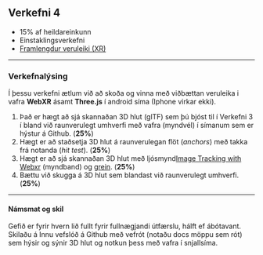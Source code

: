## Verkefni 4 
- 15% af heildareinkunn
- Einstaklingsverkefni 
- [Framlengdur veruleiki (XR)](https://github.com/GunnarThorunnarson/FORR3FV05EU/wiki/Framlengdur-veruleiki-(XR))

---

### Verkefnalýsing

Í þessu verkefni ætlum við að skoða og vinna með viðbættan veruleika i vafra **WebXR** ásamt **Three.js** í android síma (Iphone virkar ekki). 

1. Það er hægt að sjá skannaðan 3D hlut (glTF) sem þú bjóst til í Verkefni 3 í bland við raunverulegt umhverfi með vafra (myndvél) í símanum sem er hýstur á Github. (**25%**)
1. Hægt er að staðsetja 3D hlut á raunverulegan flöt (_anchors_) með takka frá notanda (_hit test_). (**25%**)
2. Hægt er að sjá skannaðan 3D hlut með ljósmynd[Image Tracking with Webxr](https://www.youtube.com/watch?v=9LwTDKWC9G0&t=77s) (myndband) og [grein](https://www.queppelin.com/webar-with-image-marker-detection/). (**25%**)
1. Bættu við skugga á 3D hlut sem blandast við raunverulegt umhverfi. (**25%**)

<!--
#### Hýsing á Github 
Það þarf að breyta slóð á **glb** ef við viljum láta Github hýsa 3D hlut. Nota þarf _raw_ slóðina á mynd og _master_ í staðinn fyrir _docs_ _https://raw.githubusercontent.com/GunnarThorunnarson/FORR3FV05EU/master/assets/models/Parrot.glb_ sjá [notkun](https://github.com/GunnarThorunnarson/FORR3FV05EU/blob/master/docs/src/World/components/birds/birds.js).
-->

---

#### Námsmat og skil
Gefið er fyrir hvern lið fullt fyrir fullnægjandi útfærslu, hálft ef ábótavant.<br>
Skilaðu á Innu vefslóð á Github með vefrót (notaðu docs möppu sem rót) sem hýsir og sýnir 3D hlut og notkun þess með vafra í snjallsíma.


